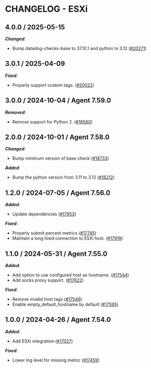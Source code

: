 # CHANGELOG - ESXi

<!-- towncrier release notes start -->

## 4.0.0 / 2025-05-15

***Changed***:

* Bump datadog-checks-base to 37.10.1 and python to 3.12 ([#20271](https://github.com/DataDog/integrations-core/pull/20271))

## 3.0.1 / 2025-04-09

***Fixed***:

* Properly support custom tags. ([#20022](https://github.com/DataDog/integrations-core/pull/20022))

## 3.0.0 / 2024-10-04 / Agent 7.59.0

***Removed***:

* Remove support for Python 2. ([#18580](https://github.com/DataDog/integrations-core/pull/18580))

## 2.0.0 / 2024-10-01 / Agent 7.58.0

***Changed***:

* Bump minimum version of base check ([#18733](https://github.com/DataDog/integrations-core/pull/18733))

***Added***:

* Bump the python version from 3.11 to 3.12 ([#18212](https://github.com/DataDog/integrations-core/pull/18212))

## 1.2.0 / 2024-07-05 / Agent 7.56.0

***Added***:

* Update dependencies ([#17953](https://github.com/DataDog/integrations-core/pull/17953))

***Fixed***:

* Properly submit percent metrics ([#17745](https://github.com/DataDog/integrations-core/pull/17745))
* Maintain a long lived connection to ESXi host. ([#17919](https://github.com/DataDog/integrations-core/pull/17919))

## 1.1.0 / 2024-05-31 / Agent 7.55.0

***Added***:

* Add option to use configured host as hostname. ([#17544](https://github.com/DataDog/integrations-core/pull/17544))
* Add socks proxy support. ([#17622](https://github.com/DataDog/integrations-core/pull/17622))

***Fixed***:

* Remove invalid host tags ([#17549](https://github.com/DataDog/integrations-core/pull/17549))
* Enable empty_default_hostname by default ([#17595](https://github.com/DataDog/integrations-core/pull/17595))

## 1.0.0 / 2024-04-26 / Agent 7.54.0

***Added***:

* Add ESXi integration ([#17027](https://github.com/DataDog/integrations-core/pull/17027))

***Fixed***:

* Lower log level for missing metric ([#17459](https://github.com/DataDog/integrations-core/pull/17459))
